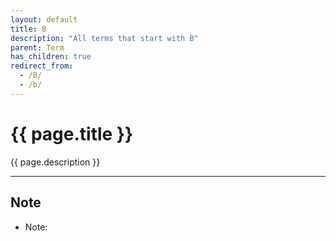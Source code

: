 ```yaml
---
layout: default
title: B
description: "All terms that start with B"
parent: Term
has_children: true
redirect_from:
  - /B/
  - /b/
---
```

# {{ page.title }}
{{ page.description }}

* * * 

## Note
- Note:

